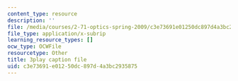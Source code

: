 ```yaml
---
content_type: resource
description: ''
file: /media/courses/2-71-optics-spring-2009/c3e73691e01250dc897d4a3bc2935875_Xke7rX3QO-k.vtt
file_type: application/x-subrip
learning_resource_types: []
ocw_type: OCWFile
resourcetype: Other
title: 3play caption file
uid: c3e73691-e012-50dc-897d-4a3bc2935875
---
```

